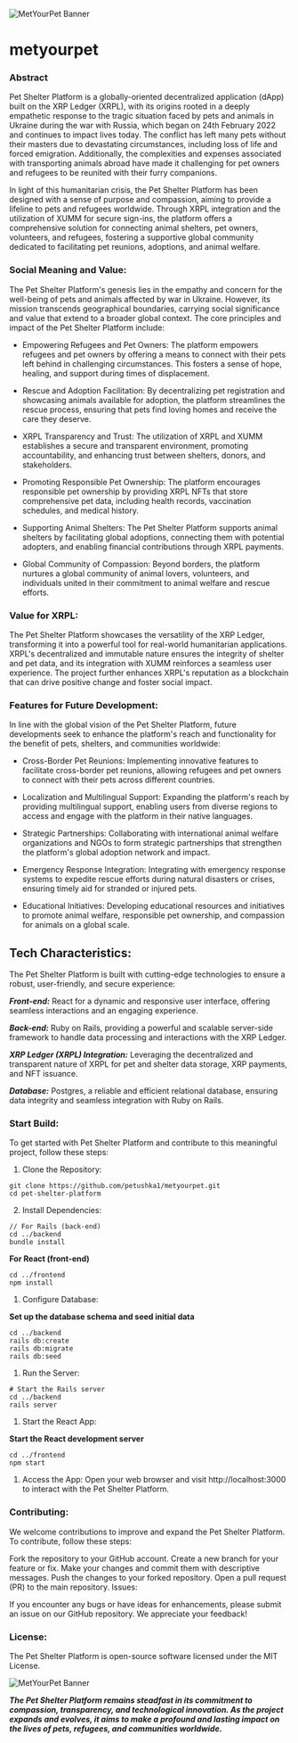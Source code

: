 ![MetYourPet Banner](resources/img/banner.png?raw=true "MetYourPet Banner")

# metyourpet
### Abstract

Pet Shelter Platform is a globally-oriented decentralized application (dApp) built on the XRP Ledger (XRPL), with its origins rooted in a deeply empathetic response to the tragic situation faced by pets and animals in Ukraine during the war with Russia, which began on 24th February 2022 and continues to impact lives today. The conflict has left many pets without their masters due to devastating circumstances, including loss of life and forced emigration. Additionally, the complexities and expenses associated with transporting animals abroad have made it challenging for pet owners and refugees to be reunited with their furry companions.

In light of this humanitarian crisis, the Pet Shelter Platform has been designed with a sense of purpose and compassion, aiming to provide a lifeline to pets and refugees worldwide. Through XRPL integration and the utilization of XUMM for secure sign-ins, the platform offers a comprehensive solution for connecting animal shelters, pet owners, volunteers, and refugees, fostering a supportive global community dedicated to facilitating pet reunions, adoptions, and animal welfare.

### Social Meaning and Value:

The Pet Shelter Platform's genesis lies in the empathy and concern for the well-being of pets and animals affected by war in Ukraine. However, its mission transcends geographical boundaries, carrying social significance and value that extend to a broader global context. The core principles and impact of the Pet Shelter Platform include:

* Empowering Refugees and Pet Owners: The platform empowers refugees and pet owners by offering a means to connect with their pets left behind in challenging circumstances. This fosters a sense of hope, healing, and support during times of displacement.

* Rescue and Adoption Facilitation: By decentralizing pet registration and showcasing animals available for adoption, the platform streamlines the rescue process, ensuring that pets find loving homes and receive the care they deserve.

* XRPL Transparency and Trust: The utilization of XRPL and XUMM establishes a secure and transparent environment, promoting accountability, and enhancing trust between shelters, donors, and stakeholders.

* Promoting Responsible Pet Ownership: The platform encourages responsible pet ownership by providing XRPL NFTs that store comprehensive pet data, including health records, vaccination schedules, and medical history.

* Supporting Animal Shelters: The Pet Shelter Platform supports animal shelters by facilitating global adoptions, connecting them with potential adopters, and enabling financial contributions through XRPL payments.

* Global Community of Compassion: Beyond borders, the platform nurtures a global community of animal lovers, volunteers, and individuals united in their commitment to animal welfare and rescue efforts.

### Value for XRPL:

The Pet Shelter Platform showcases the versatility of the XRP Ledger, transforming it into a powerful tool for real-world humanitarian applications. XRPL's decentralized and immutable nature ensures the integrity of shelter and pet data, and its integration with XUMM reinforces a seamless user experience. The project further enhances XRPL's reputation as a blockchain that can drive positive change and foster social impact.

### Features for Future Development:

In line with the global vision of the Pet Shelter Platform, future developments seek to enhance the platform's reach and functionality for the benefit of pets, shelters, and communities worldwide:

* Cross-Border Pet Reunions: Implementing innovative features to facilitate cross-border pet reunions, allowing refugees and pet owners to connect with their pets across different countries.

* Localization and Multilingual Support: Expanding the platform's reach by providing multilingual support, enabling users from diverse regions to access and engage with the platform in their native languages.

* Strategic Partnerships: Collaborating with international animal welfare organizations and NGOs to form strategic partnerships that strengthen the platform's global adoption network and impact.

* Emergency Response Integration: Integrating with emergency response systems to expedite rescue efforts during natural disasters or crises, ensuring timely aid for stranded or injured pets.

* Educational Initiatives: Developing educational resources and initiatives to promote animal welfare, responsible pet ownership, and compassion for animals on a global scale.

## Tech Characteristics:

The Pet Shelter Platform is built with cutting-edge technologies to ensure a robust, user-friendly, and secure experience:

***Front-end:*** React for a dynamic and responsive user interface, offering seamless interactions and an engaging experience.

***Back-end:*** Ruby on Rails, providing a powerful and scalable server-side framework to handle data processing and interactions with the XRP Ledger.

***XRP Ledger (XRPL) Integration:*** Leveraging the decentralized and transparent nature of XRPL for pet and shelter data storage, XRP payments, and NFT issuance.

***Database:*** Postgres, a reliable and efficient relational database, ensuring data integrity and seamless integration with Ruby on Rails.

### Start Build:

To get started with Pet Shelter Platform and contribute to this meaningful project, follow these steps:

1. Clone the Repository:

```
git clone https://github.com/petushka1/metyourpet.git
cd pet-shelter-platform
```

2. Install Dependencies:
   
```
// For Rails (back-end)
cd ../backend
bundle install
```

**For React (front-end)**
```
cd ../frontend
npm install
```

1. Configure Database:
   
**Set up the database schema and seed initial data**
```
cd ../backend
rails db:create
rails db:migrate
rails db:seed
```

1. Run the Server:
```
# Start the Rails server
cd ../backend
rails server
```

1. Start the React App:
   
**Start the React development server**
```
cd ../frontend
npm start
```

1. Access the App:
Open your web browser and visit http://localhost:3000 to interact with the Pet Shelter Platform.

### Contributing:

We welcome contributions to improve and expand the Pet Shelter Platform. To contribute, follow these steps:

Fork the repository to your GitHub account.
Create a new branch for your feature or fix.
Make your changes and commit them with descriptive messages.
Push the changes to your forked repository.
Open a pull request (PR) to the main repository.
Issues:

If you encounter any bugs or have ideas for enhancements, please submit an issue on our GitHub repository. We appreciate your feedback!

### License:

The Pet Shelter Platform is open-source software licensed under the MIT License.

![MetYourPet Banner](resources/img/image.png?raw=true "MetYourPet Banner")

***The Pet Shelter Platform remains steadfast in its commitment to compassion, transparency, and technological innovation. As the project expands and evolves, it aims to make a profound and lasting impact on the lives of pets, refugees, and communities worldwide.***


